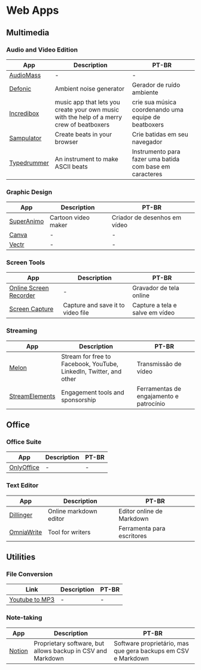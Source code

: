 # Web Apps

## Multimedia

### Audio and Video Edition

| App | Description | PT-BR |
|-|-|-|
| [AudioMass](https://audiomass.co) | - | - |
| [Defonic](https://defonic.com) | Ambient noise generator | Gerador de ruído ambiente |
| [Incredibox](https://www.incredibox.com) | music app that lets you create your own music with the help of a merry crew of beatboxers | crie sua música coordenando uma equipe de beatboxers |
| [Sampulator](http://sampulator.com) | Create beats in your browser | Crie batidas em seu navegador |
| [Typedrummer](http://typedrummer.com) | An instrument to make ASCII beats | Instrumento para fazer uma batida com base em caracteres |

### Graphic Design

| App | Description | PT-BR |
|-|-|-|
| [SuperAnimo](https://www.superanimo.com/) | Cartoon video maker | Criador de desenhos em vídeo |
| [Canva](https://www.canva.com) | - | - |
| [Vectr](https://vectr.com/design/) | - | - |

### Screen Tools

| App | Description | PT-BR |
|-|-|-|
| [Online Screen Recorder](https://pt.itopvpn.com/online-screen-recorder#/recorder) | - | Gravador de tela online |
| [Screen Capture](https://imclient.herokuapp.com/screencapture/) | Capture and save it to video file | Capture a tela e salve em vídeo |

### Streaming

| App | Description | PT-BR |
|-|-|-|
| [Melon](https://melonapp.com) | Stream for free to Facebook, YouTube, LinkedIn, Twitter, and other | Transmissão de vídeo |
| [StreamElements](https://streamelements.com/) | Engagement tools and sponsorship | Ferramentas de engajamento e patrocínio |

## Office

### Office Suite

| App | Description | PT-BR |
|-|-|-|
| [OnlyOffice](https://personal.onlyoffice.com/) | - | - |

### Text Editor

| App | Description | PT-BR |
|-|-|-|
| [Dillinger](https://dillinger.io) | Online markdown editor | Editor online de Markdown |
| [OmniaWrite](https://app.omniawrite.com/) | Tool for writers | Ferramenta para escritores |

## Utilities

### File Conversion

| Link | Description | PT-BR |
|-|-|-|
| [Youtube to MP3](https://yt1s.com/en423/youtube-to-mp3) | - | - |

### Note-taking

| App | Description | PT-BR |
|-|-|-|
| [Notion](https://www.notion.so/) | Proprietary software, but allows backup in CSV and Markdown | Software proprietário, mas que gera backups em CSV e Markdown |